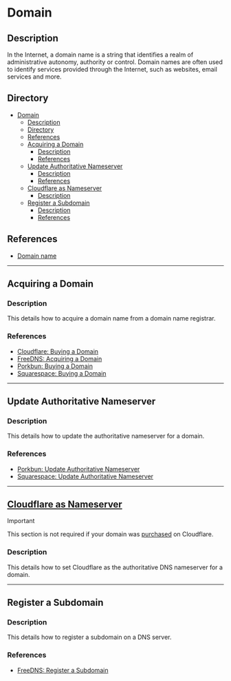 # Domain

## Description

In the Internet, a domain name is a string that identifies a realm of administrative autonomy, authority or control. Domain names are often used to identify services provided through the Internet, such as websites, email services and more.

## Directory

- [Domain](#domain)
  - [Description](#description)
  - [Directory](#directory)
  - [References](#references)
  - [Acquiring a Domain](#acquiring-a-domain)
    - [Description](#description-1)
    - [References](#references-1)
  - [Update Authoritative Nameserver](#update-authoritative-nameserver)
    - [Description](#description-2)
    - [References](#references-2)
  - [Cloudflare as Nameserver](#cloudflare-as-nameserver)
    - [Description](#description-3)
  - [Register a Subdomain](#register-a-subdomain)
    - [Description](#description-4)
    - [References](#references-3)

## References

- [Domain name](https://en.wikipedia.org/wiki/Domain_name)

---

## Acquiring a Domain

### Description

This details how to acquire a domain name from a domain name registrar.

### References

- [Cloudflare: Buying a Domain](cloudflare.md#buying-a-domain)
- [FreeDNS: Acquiring a Domain](freedns.md#acquiring-a-domain)
- [Porkbun: Buying a Domain](porkbun.md#buying-a-domain)
- [Squarespace: Buying a Domain](squarespace.md#buying-a-domain)

---

## Update Authoritative Nameserver

### Description

This details how to update the authoritative nameserver for a domain.

### References

- [Porkbun: Update Authoritative Nameserver](porkbun.md#update-authoritative-nameserver)
- [Squarespace: Update Authoritative Nameserver](squarespace.md#update-authoritative-nameserver)

---

## [Cloudflare as Nameserver](cloudflare.md#cloudflare-as-nameserver)

> [!IMPORTANT]  
> This section is not required if your domain was [purchased](#acquiring-a-domain) on Cloudflare.

### Description

This details how to set Cloudflare as the authoritative DNS nameserver for a domain.

---

## Register a Subdomain

### Description

This details how to register a subdomain on a DNS server.

### References

- [FreeDNS: Register a Subdomain](freedns.md#register-a-subdomain)
